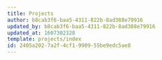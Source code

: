 ```yaml
---
title: Projects
author: b8cab3f6-baa5-4311-822b-8ad388e79916
updated_by: b8cab3f6-baa5-4311-822b-8ad388e79916
updated_at: 1607302328
template: projects/index
id: 2405a202-7a2f-4cf1-9909-55be9edc5ae8
---
```

